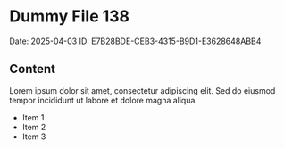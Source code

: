 # Dummy File 138

Date: 2025-04-03
ID: E7B28BDE-CEB3-4315-B9D1-E3628648ABB4

## Content

Lorem ipsum dolor sit amet, consectetur adipiscing elit.
Sed do eiusmod tempor incididunt ut labore et dolore magna aliqua.

* Item 1
* Item 2
* Item 3
